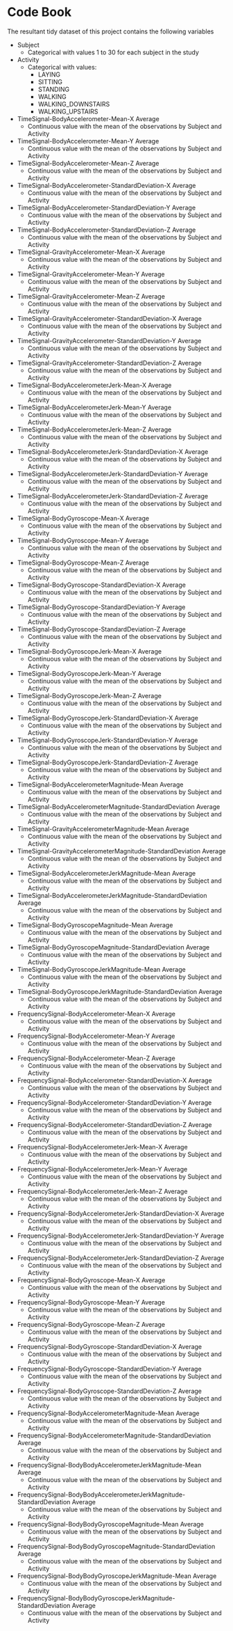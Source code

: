 Code Book
===========

The resultant tidy dataset of this project contains the following variables

* Subject 
	* Categorical with values 1 to 30 for each subject in the study
* Activity 
	* Categorical with values:
		* LAYING
		* SITTING
		* STANDING
		* WALKING
		* WALKING_DOWNSTAIRS
		* WALKING_UPSTAIRS
* TimeSignal-BodyAccelerometer-Mean-X Average 
    * Continuous value with the mean of the observations by Subject and Activity                                 
* TimeSignal-BodyAccelerometer-Mean-Y Average 
    * Continuous value with the mean of the observations by Subject and Activity                                 
* TimeSignal-BodyAccelerometer-Mean-Z Average 
    * Continuous value with the mean of the observations by Subject and Activity                                 
* TimeSignal-BodyAccelerometer-StandardDeviation-X Average 
    * Continuous value with the mean of the observations by Subject and Activity                    
* TimeSignal-BodyAccelerometer-StandardDeviation-Y Average 
    * Continuous value with the mean of the observations by Subject and Activity                    
* TimeSignal-BodyAccelerometer-StandardDeviation-Z Average 
    * Continuous value with the mean of the observations by Subject and Activity                    
* TimeSignal-GravityAccelerometer-Mean-X Average 
    * Continuous value with the mean of the observations by Subject and Activity                              
* TimeSignal-GravityAccelerometer-Mean-Y Average 
    * Continuous value with the mean of the observations by Subject and Activity                              
* TimeSignal-GravityAccelerometer-Mean-Z Average 
    * Continuous value with the mean of the observations by Subject and Activity                              
* TimeSignal-GravityAccelerometer-StandardDeviation-X Average 
    * Continuous value with the mean of the observations by Subject and Activity                 
* TimeSignal-GravityAccelerometer-StandardDeviation-Y Average 
    * Continuous value with the mean of the observations by Subject and Activity                 
* TimeSignal-GravityAccelerometer-StandardDeviation-Z Average 
    * Continuous value with the mean of the observations by Subject and Activity                 
* TimeSignal-BodyAccelerometerJerk-Mean-X Average 
    * Continuous value with the mean of the observations by Subject and Activity                             
* TimeSignal-BodyAccelerometerJerk-Mean-Y Average 
    * Continuous value with the mean of the observations by Subject and Activity                             
* TimeSignal-BodyAccelerometerJerk-Mean-Z Average 
    * Continuous value with the mean of the observations by Subject and Activity                             
* TimeSignal-BodyAccelerometerJerk-StandardDeviation-X Average 
    * Continuous value with the mean of the observations by Subject and Activity                
* TimeSignal-BodyAccelerometerJerk-StandardDeviation-Y Average 
    * Continuous value with the mean of the observations by Subject and Activity                
* TimeSignal-BodyAccelerometerJerk-StandardDeviation-Z Average 
    * Continuous value with the mean of the observations by Subject and Activity                
* TimeSignal-BodyGyroscope-Mean-X Average 
    * Continuous value with the mean of the observations by Subject and Activity                                     
* TimeSignal-BodyGyroscope-Mean-Y Average 
    * Continuous value with the mean of the observations by Subject and Activity                                     
* TimeSignal-BodyGyroscope-Mean-Z Average 
    * Continuous value with the mean of the observations by Subject and Activity                                     
* TimeSignal-BodyGyroscope-StandardDeviation-X Average 
    * Continuous value with the mean of the observations by Subject and Activity                        
* TimeSignal-BodyGyroscope-StandardDeviation-Y Average 
    * Continuous value with the mean of the observations by Subject and Activity                        
* TimeSignal-BodyGyroscope-StandardDeviation-Z Average 
    * Continuous value with the mean of the observations by Subject and Activity                        
* TimeSignal-BodyGyroscopeJerk-Mean-X Average 
    * Continuous value with the mean of the observations by Subject and Activity                                 
* TimeSignal-BodyGyroscopeJerk-Mean-Y Average 
    * Continuous value with the mean of the observations by Subject and Activity                                 
* TimeSignal-BodyGyroscopeJerk-Mean-Z Average 
    * Continuous value with the mean of the observations by Subject and Activity                                 
* TimeSignal-BodyGyroscopeJerk-StandardDeviation-X Average 
    * Continuous value with the mean of the observations by Subject and Activity                    
* TimeSignal-BodyGyroscopeJerk-StandardDeviation-Y Average 
    * Continuous value with the mean of the observations by Subject and Activity                    
* TimeSignal-BodyGyroscopeJerk-StandardDeviation-Z Average 
    * Continuous value with the mean of the observations by Subject and Activity                    
* TimeSignal-BodyAccelerometerMagnitude-Mean Average 
    * Continuous value with the mean of the observations by Subject and Activity                          
* TimeSignal-BodyAccelerometerMagnitude-StandardDeviation Average 
    * Continuous value with the mean of the observations by Subject and Activity             
* TimeSignal-GravityAccelerometerMagnitude-Mean Average 
    * Continuous value with the mean of the observations by Subject and Activity                       
* TimeSignal-GravityAccelerometerMagnitude-StandardDeviation Average 
    * Continuous value with the mean of the observations by Subject and Activity          
* TimeSignal-BodyAccelerometerJerkMagnitude-Mean Average 
    * Continuous value with the mean of the observations by Subject and Activity                      
* TimeSignal-BodyAccelerometerJerkMagnitude-StandardDeviation Average 
    * Continuous value with the mean of the observations by Subject and Activity         
* TimeSignal-BodyGyroscopeMagnitude-Mean Average 
    * Continuous value with the mean of the observations by Subject and Activity                              
* TimeSignal-BodyGyroscopeMagnitude-StandardDeviation Average 
    * Continuous value with the mean of the observations by Subject and Activity                 
* TimeSignal-BodyGyroscopeJerkMagnitude-Mean Average 
    * Continuous value with the mean of the observations by Subject and Activity                          
* TimeSignal-BodyGyroscopeJerkMagnitude-StandardDeviation Average 
    * Continuous value with the mean of the observations by Subject and Activity             
* FrequencySignal-BodyAccelerometer-Mean-X Average 
    * Continuous value with the mean of the observations by Subject and Activity                            
* FrequencySignal-BodyAccelerometer-Mean-Y Average 
    * Continuous value with the mean of the observations by Subject and Activity                            
* FrequencySignal-BodyAccelerometer-Mean-Z Average 
    * Continuous value with the mean of the observations by Subject and Activity                            
* FrequencySignal-BodyAccelerometer-StandardDeviation-X Average 
    * Continuous value with the mean of the observations by Subject and Activity               
* FrequencySignal-BodyAccelerometer-StandardDeviation-Y Average 
    * Continuous value with the mean of the observations by Subject and Activity               
* FrequencySignal-BodyAccelerometer-StandardDeviation-Z Average 
    * Continuous value with the mean of the observations by Subject and Activity               
* FrequencySignal-BodyAccelerometerJerk-Mean-X Average 
    * Continuous value with the mean of the observations by Subject and Activity                        
* FrequencySignal-BodyAccelerometerJerk-Mean-Y Average 
    * Continuous value with the mean of the observations by Subject and Activity                        
* FrequencySignal-BodyAccelerometerJerk-Mean-Z Average 
    * Continuous value with the mean of the observations by Subject and Activity                        
* FrequencySignal-BodyAccelerometerJerk-StandardDeviation-X Average 
    * Continuous value with the mean of the observations by Subject and Activity           
* FrequencySignal-BodyAccelerometerJerk-StandardDeviation-Y Average 
    * Continuous value with the mean of the observations by Subject and Activity           
* FrequencySignal-BodyAccelerometerJerk-StandardDeviation-Z Average 
    * Continuous value with the mean of the observations by Subject and Activity           
* FrequencySignal-BodyGyroscope-Mean-X Average 
    * Continuous value with the mean of the observations by Subject and Activity                                
* FrequencySignal-BodyGyroscope-Mean-Y Average 
    * Continuous value with the mean of the observations by Subject and Activity                                
* FrequencySignal-BodyGyroscope-Mean-Z Average 
    * Continuous value with the mean of the observations by Subject and Activity                                
* FrequencySignal-BodyGyroscope-StandardDeviation-X Average 
    * Continuous value with the mean of the observations by Subject and Activity                   
* FrequencySignal-BodyGyroscope-StandardDeviation-Y Average 
    * Continuous value with the mean of the observations by Subject and Activity                   
* FrequencySignal-BodyGyroscope-StandardDeviation-Z Average 
    * Continuous value with the mean of the observations by Subject and Activity                   
* FrequencySignal-BodyAccelerometerMagnitude-Mean Average 
    * Continuous value with the mean of the observations by Subject and Activity                     
* FrequencySignal-BodyAccelerometerMagnitude-StandardDeviation Average 
    * Continuous value with the mean of the observations by Subject and Activity        
* FrequencySignal-BodyBodyAccelerometerJerkMagnitude-Mean Average 
    * Continuous value with the mean of the observations by Subject and Activity             
* FrequencySignal-BodyBodyAccelerometerJerkMagnitude-StandardDeviation Average 
    * Continuous value with the mean of the observations by Subject and Activity
* FrequencySignal-BodyBodyGyroscopeMagnitude-Mean Average 
    * Continuous value with the mean of the observations by Subject and Activity                     
* FrequencySignal-BodyBodyGyroscopeMagnitude-StandardDeviation Average 
    * Continuous value with the mean of the observations by Subject and Activity        
* FrequencySignal-BodyBodyGyroscopeJerkMagnitude-Mean Average 
    * Continuous value with the mean of the observations by Subject and Activity                 
* FrequencySignal-BodyBodyGyroscopeJerkMagnitude-StandardDeviation Average 
    * Continuous value with the mean of the observations by Subject and Activity   